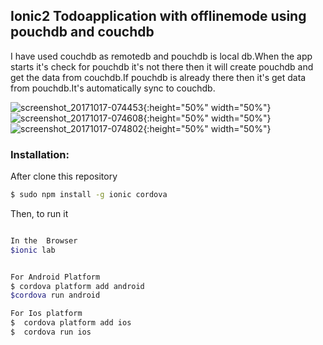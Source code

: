 

## Ionic2 Todoapplication with offlinemode using pouchdb and couchdb


I have used couchdb as remotedb and pouchdb is local db.When the app starts it's check for pouchdb it's not there then it will create pouchdb and get the data from couchdb.If pouchdb is already there then it's get data from pouchdb.It's automatically sync to couchdb.


![screenshot_20171017-074453](https://user-images.githubusercontent.com/15616596/31644242-dba90f1c-b312-11e7-8be6-b5638a4f0eaa.png){:height="50%" width="50%"}
![screenshot_20171017-074608](https://user-images.githubusercontent.com/15616596/31644245-de77050a-b312-11e7-85e2-5f0c5ab2f98f.png){:height="50%" width="50%"}
![screenshot_20171017-074802](https://user-images.githubusercontent.com/15616596/31644248-e11e6c62-b312-11e7-9c8b-b2814b5062c8.png){:height="50%" width="50%"}


### Installation:

After clone this repository

```bash
$ sudo npm install -g ionic cordova
```

Then, to run it

```bash

In the  Browser
$ionic lab


For Android Platform 
$ cordova platform add android
$cordova run android

For Ios platform 
$  cordova platform add ios
$  cordova run ios
```



